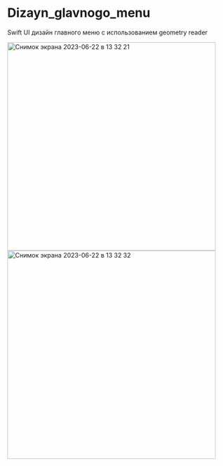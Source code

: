 # Dizayn_glavnogo_menu
Swift UI дизайн главного меню с использованием geometry reader

<img width="475" alt="Снимок экрана 2023-06-22 в 13 32 21" src="https://github.com/Deminka/Dizayn_glavnogo_menu/assets/69207847/636e09ab-3889-44f5-aae4-695f25a81604">
<img width="475" alt="Снимок экрана 2023-06-22 в 13 32 32" src="https://github.com/Deminka/Dizayn_glavnogo_menu/assets/69207847/77b77fe3-0db7-4471-ae9c-c61601d8feca">
